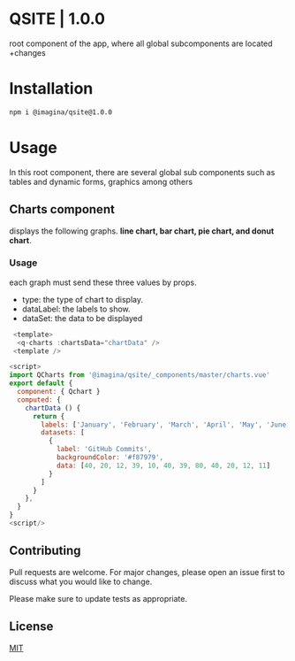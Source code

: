 # QSITE  | 1.0.0
root component of the app, where all global subcomponents are located +changes

# Installation
```bash
npm i @imagina/qsite@1.0.0
```

# Usage
In this root component, there are several global sub components such as tables and dynamic forms, graphics among others

## Charts component

displays the following graphs. 
**line chart, bar chart, pie chart, and donut chart**.

### Usage 
each graph must send these three values ​​by props.
- type: the type of chart to display.
- dataLabel: the labels to show.
- dataSet: the data to be displayed

 
```js
 <template>
  <q-charts :chartsData="chartData" />
 <template />

<script>
import QCharts from '@imagina/qsite/_components/master/charts.vue'
export default {
  component: { Qchart }
  computed: {
    chartData () {
      return {
        labels: ['January', 'February', 'March', 'April', 'May', 'June'],
        datasets: [
          {
            label: 'GitHub Commits',
            backgroundColor: '#f87979',
            data: [40, 20, 12, 39, 10, 40, 39, 80, 40, 20, 12, 11]
          }
        ]
      }
    },
  }
}
<script/>
``` 


## Contributing
Pull requests are welcome. For major changes, please open an issue first to discuss what you would like to change.

Please make sure to update tests as appropriate.

## License
[MIT](https://choosealicense.com/licenses/mit/)
